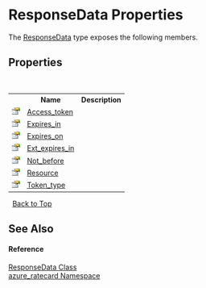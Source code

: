 # ResponseData Properties
 

The <a href="T_azure_ratecard_ResponseData.md">ResponseData</a> type exposes the following members.


## Properties
&nbsp;<table><tr><th></th><th>Name</th><th>Description</th></tr><tr><td>![Public property](media/pubproperty.gif "Public property")</td><td><a href="P_azure_ratecard_ResponseData_Access_token.md">Access_token</a></td><td /></tr><tr><td>![Public property](media/pubproperty.gif "Public property")</td><td><a href="P_azure_ratecard_ResponseData_Expires_in.md">Expires_in</a></td><td /></tr><tr><td>![Public property](media/pubproperty.gif "Public property")</td><td><a href="P_azure_ratecard_ResponseData_Expires_on.md">Expires_on</a></td><td /></tr><tr><td>![Public property](media/pubproperty.gif "Public property")</td><td><a href="P_azure_ratecard_ResponseData_Ext_expires_in.md">Ext_expires_in</a></td><td /></tr><tr><td>![Public property](media/pubproperty.gif "Public property")</td><td><a href="P_azure_ratecard_ResponseData_Not_before.md">Not_before</a></td><td /></tr><tr><td>![Public property](media/pubproperty.gif "Public property")</td><td><a href="P_azure_ratecard_ResponseData_Resource.md">Resource</a></td><td /></tr><tr><td>![Public property](media/pubproperty.gif "Public property")</td><td><a href="P_azure_ratecard_ResponseData_Token_type.md">Token_type</a></td><td /></tr></table>&nbsp;
<a href="#responsedata-properties">Back to Top</a>

## See Also


#### Reference
<a href="T_azure_ratecard_ResponseData.md">ResponseData Class</a><br /><a href="N_azure_ratecard.md">azure_ratecard Namespace</a><br />